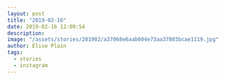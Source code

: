 ```yaml
---
layout: post
title: "2019-02-16"
date: 2019-02-16 12:09:54
description: 
image: "/assets/stories/201902/a37068e6aab604e73aa37803bcae1119.jpg"
author: Elise Plain
tags: 
  - stories
  - instagram
---
```



<p></p>
